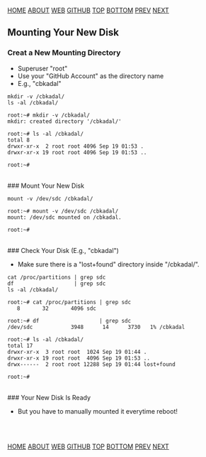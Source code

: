 ---
---

[HOME](index.md)
[ABOUT](README.md)
[WEB](https://osp4diss.vlsm.org/)
[GITHUB](https://github.com/os2xx/osp4diss/)
[TOP](#)
[BOTTOM](#endofpage)
[PREV](W03-02.md)
[NEXT](W03-04.md)

## Mounting Your New Disk

### Creat a New Mounting Directory

* Superuser "root"
* Use your "GitHub Account" as the directory name
* E.g., "cbkadal"

```
mkdir -v /cbkadal/
ls -al /cbkadal/

```

```
root:~# mkdir -v /cbkadal/
mkdir: created directory '/cbkadal/'

root:~# ls -al /cbkadal/
total 8
drwxr-xr-x  2 root root 4096 Sep 19 01:53 .
drwxr-xr-x 19 root root 4096 Sep 19 01:53 ..

root:~#

```

<br>
### Mount Your New Disk 

```
mount -v /dev/sdc /cbkadal/

```

```
root:~# mount -v /dev/sdc /cbkadal/
mount: /dev/sdc mounted on /cbkadal.

root:~#

```

<br>
### Check Your Disk (E.g., "cbkadal")

* Make sure there is a "lost+found" directory inside "/cbkadal/".

```
cat /proc/partitions | grep sdc
df                   | grep sdc
ls -al /cbkadal/

```

```
root:~# cat /proc/partitions | grep sdc
   8       32       4096 sdc

root:~# df                   | grep sdc
/dev/sdc            3948      14      3730   1% /cbkadal

root:~# ls -al /cbkadal/
total 17
drwxr-xr-x  3 root root  1024 Sep 19 01:44 .
drwxr-xr-x 19 root root  4096 Sep 19 01:53 ..
drwx------  2 root root 12288 Sep 19 01:44 lost+found

root:~#

```

<br>
### Your New Disk Is Ready

* But you have to manually mounted it everytime reboot!

<br id="endofpage"><br>

[HOME](index.md)
[ABOUT](README.md)
[WEB](https://osp4diss.vlsm.org/)
[GITHUB](/https://github.com/os2xx/osp4diss)
[TOP](#)
[BOTTOM](#endofpage)
[PREV](W03-02.md)
[NEXT](W03-04.md)
<br>

